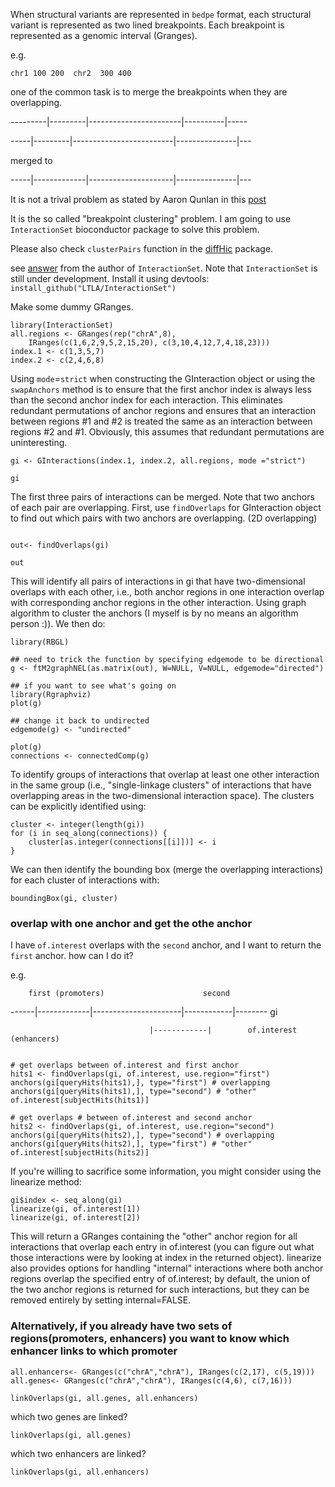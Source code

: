 When structural variants are represented in `bedpe` format, 
each structural variant is represented as two lined breakpoints. 
Each breakpoint is represented as a genomic interval (Granges).

e.g.

`chr1 100 200  chr2  300 400` 

one of the common task is to merge the breakpoints when they are overlapping.
         
---------|---------|-----------------------|----------|-----    

-----|---------|-------------------------|---------------|---

merged to 

-----|-------------|---------------------|---------------|---

It is not a trival problem as stated by Aaron Qunlan in this [post](https://groups.google.com/forum/#!topic/bedtools-discuss/JXZbJSwVxUo)

It is the so called "breakpoint clustering" problem. I am going to use `InteractionSet` bioconductor package to 
solve this problem.

Please also check `clusterPairs` function in the [diffHic](https://www.bioconductor.org/packages/release/bioc/html/diffHic.html) package.

see [answer](https://support.bioconductor.org/p/78082/#79139) from the author of `InteractionSet`. Note that `InteractionSet` 
is still under development. Install it using devtools: `install_github("LTLA/InteractionSet")`

Make some dummy GRanges.
```{r}
library(InteractionSet)
all.regions <- GRanges(rep("chrA",8), 
    IRanges(c(1,6,2,9,5,2,15,20), c(3,10,4,12,7,4,18,23)))
index.1 <- c(1,3,5,7)
index.2 <- c(2,4,6,8) 
```


Using `mode`=`strict` when constructing the GInteraction object or using the `swapAnchors` method is to ensure that the first anchor index is always less than the second anchor index for each interaction. This eliminates redundant permutations of anchor regions and ensures that an interaction between regions #1 and #2 is treated the same as an interaction between regions #2 and #1. Obviously, this assumes that redundant permutations are uninteresting.

```{r}
gi <- GInteractions(index.1, index.2, all.regions, mode ="strict")

gi
```

The first three pairs of interactions can be merged. Note that two anchors of each pair are overlapping. First, use `findOverlaps` for GInteraction object to find out which pairs with two anchors are overlapping. (2D overlapping)

```{r}

out<- findOverlaps(gi)

out
```

This will identify all pairs of interactions in gi that have two-dimensional overlaps with each other, i.e., both anchor regions in one interaction overlap with corresponding anchor regions in the other interaction. Using graph algorithm to cluster the anchors (I myself is by no means an algorithm person :)). We then do:

```{r}
library(RBGL)

## need to trick the function by specifying edgemode to be directional
g <- ftM2graphNEL(as.matrix(out), W=NULL, V=NULL, edgemode="directed")

## if you want to see what's going on
library(Rgraphviz)
plot(g)

## change it back to undirected
edgemode(g) <- "undirected"

plot(g)
connections <- connectedComp(g)
```

To identify groups of interactions that overlap at least one other interaction in the same group (i.e., "single-linkage clusters" of interactions that have overlapping areas in the two-dimensional interaction space). The clusters can be explicitly identified using:

```{r}
cluster <- integer(length(gi))
for (i in seq_along(connections)) {
    cluster[as.integer(connections[[i]])] <- i
}
```

We can then identify the bounding box (merge the overlapping interactions) for each cluster of interactions with:

```{r}
boundingBox(gi, cluster)

```


### overlap with one anchor and get the othe anchor
I have `of.interest` overlaps with the `second` anchor, and I want to return the `first` anchor. how can I do it?

e.g.


        first (promoters)                      second
------|-------------|----------------------|------------|--------   gi

                                   |------------|        of.interest (enhancers)

```{r}

# get overlaps between of.interest and first anchor
hits1 <- findOverlaps(gi, of.interest, use.region="first")
anchors(gi[queryHits(hits1),], type="first") # overlapping
anchors(gi[queryHits(hits1),], type="second") # "other"
of.interest[subjectHits(hits1)]

# get overlaps # between of.interest and second anchor
hits2 <- findOverlaps(gi, of.interest, use.region="second")
anchors(gi[queryHits(hits2),], type="second") # overlapping
anchors(gi[queryHits(hits2),], type="first") # "other"
of.interest[subjectHits(hits2)]

```


If you're willing to sacrifice some information, you might consider using the linearize method:

```{r}
gi$index <- seq_along(gi)
linearize(gi, of.interest[1])
linearize(gi, of.interest[2])

```

This will return a GRanges containing the "other" anchor region for all interactions that overlap each entry in of.interest (you can figure out what those interactions were by looking at index in the returned object). linearize also provides options for handling "internal" interactions where both anchor regions overlap the specified entry of of.interest; by default, the union of the two anchor regions is returned for such interactions, but they can be removed entirely by setting internal=FALSE.


### Alternatively, if you already have two sets of regions(promoters, enhancers) you want to know which enhancer links to which promoter

```{r}
all.enhancers<- GRanges(c("chrA","chrA"), IRanges(c(2,17), c(5,19)))
all.genes<- GRanges(c("chrA","chrA"), IRanges(c(4,6), c(7,16)))

linkOverlaps(gi, all.genes, all.enhancers)
```

which two genes are linked?

```{r}
linkOverlaps(gi, all.genes)
```

which two enhancers are linked? 

```{r}
linkOverlaps(gi, all.enhancers)
```
